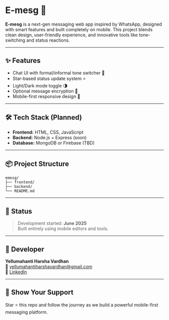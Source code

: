 
# E-mesg 💬

**E-mesg** is a next-gen messaging web app inspired by WhatsApp, designed with smart features and built completely on mobile. This project blends clean design, user-friendly experience, and innovative tools like tone-switching and status reactions.

---

## ✨ Features

- Chat UI with formal/informal tone switcher 🤖  
- Star-based status update system ⭐  
- Light/Dark mode toggle 🌗  
- Optional message encryption 🔐  
- Mobile-first responsive design 📱

---

## 🛠️ Tech Stack (Planned)

- **Frontend:** HTML, CSS, JavaScript  
- **Backend:** Node.js + Express (soon)  
- **Database:** MongoDB or Firebase (TBD)

---

## 📦 Project Structure

```
emesg/
├── frontend/
├── backend/
└── README.md
```

---

## 🚧 Status

> Development started: **June 2025**  
> Built entirely using mobile editors and tools.

---

## 👤 Developer

**Yellumahanti Harsha Vardhan**  
📧 yellumahantiharshavardhan@gmail.com  
🔗 [LinkedIn](https://www.linkedin.com/posts/harsha-vardhan-yellumahanti-79186a325_if-anyone-is-interested-in-developing-their-activity-7285334677819662336-AI62)

---

## 🌟 Show Your Support

Star ⭐ this repo and follow the journey as we build a powerful mobile-first messaging platform.
